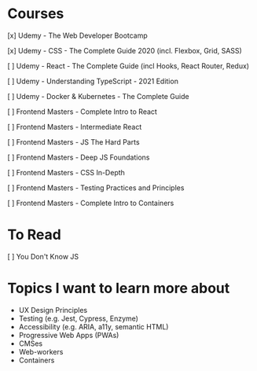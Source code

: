 # Courses
[x] Udemy - The Web Developer Bootcamp

[x] Udemy - CSS - The Complete Guide 2020 (incl. Flexbox, Grid, SASS)

[ ] Udemy - React - The Complete Guide (incl Hooks, React Router, Redux)

[ ] Udemy - Understanding TypeScript - 2021 Edition

[ ] Udemy - Docker & Kubernetes - The Complete Guide

[ ] Frontend Masters - Complete Intro to React

[ ] Frontend Masters - Intermediate React

[ ] Frontend Masters - JS The Hard Parts

[ ] Frontend Masters - Deep JS Foundations

[ ] Frontend Masters - CSS In-Depth

[ ] Frontend Masters - Testing Practices and Principles

[ ] Frontend Masters - Complete Intro to Containers

# To Read
[ ] You Don't Know JS

# Topics I want to learn more about
* UX Design Principles
* Testing (e.g. Jest, Cypress, Enzyme)
* Accessibility (e.g. ARIA, a11y, semantic HTML)
* Progressive Web Apps (PWAs)
* CMSes
* Web-workers
* Containers
